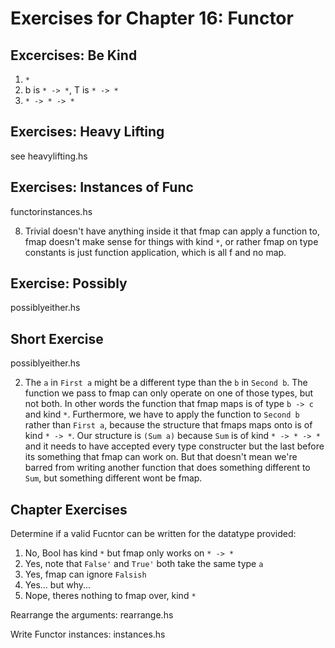 # Exercises for Chapter 16: Functor

## Excercises: Be Kind

1. `*`
2. b is `* -> *`, T is `* -> *`
3. `* -> * -> *`

## Exercises: Heavy Lifting 
see heavylifting.hs 

## Exercises: Instances of Func
functorinstances.hs

8. Trivial doesn't have anything inside it that fmap can apply a function to,
   fmap doesn't make sense for things with kind `*`, or rather fmap on type
   constants is just function application, which is all f and no map.

## Exercise: Possibly 
possiblyeither.hs

## Short Exercise
possiblyeither.hs

2.  The `a` in `First a` might be a different type than the `b` in 
   `Second b`. The function we pass to fmap can only operate on one of those
types, but not both. In other words the function that fmap maps is of type `b
-> c` and kind `*`. Furthermore, we have to apply the function to `Second b`
rather than `First a`, because the structure that fmaps maps onto is of kind `*
-> *`. Our structure is `(Sum a)` because `Sum` is of kind `* -> * -> *` and
it needs to have accepted every type constructer but the last before its
something that fmap can work on. But that doesn't mean we're barred from
writing another function that does something different to `Sum`, but something
different wont be fmap.


## Chapter Exercises

Determine if a valid Fucntor can be written for the datatype provided:

1. No, Bool has kind `*` but fmap only works on `* -> *` 
2. Yes, note that `False'` and `True'` both take the same type `a`
3. Yes, fmap can ignore `Falsish`
4. Yes... but why...
5. Nope, theres nothing to fmap over, kind `*`

Rearrange the arguments:
rearrange.hs


Write Functor instances:
instances.hs



